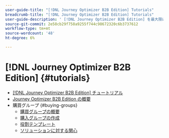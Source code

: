 ```yaml
---
user-guide-title: "[!DNL Journey Optimizer B2B Edition] Tutorials"
breadcrumb-title: "[!DNL Journey Optimizer B2B Edition] Tutorials"
user-guide-description: ' [!DNL Journey Optimizer B2B Edition] を最大限に活用する方法を説明します。 組み込みのジェネレーティブ AI と業界をリードする自動化を使用して、アカウントと購入グループジャーニーを調整し、特定の製品に対する需要を最大化します。'
source-git-commit: 2e58cb29f758a9255f744c98672320c6b3737612
workflow-type: tm+mt
source-wordcount: '48'
ht-degree: 6%

---
```



# [!DNL Journey Optimizer B2B Edition] {#tutorials}

+ [[!DNL Journey Optimizer B2B Edition] チュートリアル](overview.md)
+ [Journey Optimizer B2B Edition の概要](/help/overview-video.md)
+ 購買グループ {#buying-groups}
   + [購買グループの概要](/help/buying-groups/buying-groups-overview.md)
   + [購入グループの作成](/help/buying-groups/create-a-buying-group.md)
   + [役割テンプレート](/help/buying-groups/role-templates.md)
   + [ソリューションに対する関心](/help/buying-groups/solution-interest.md)
